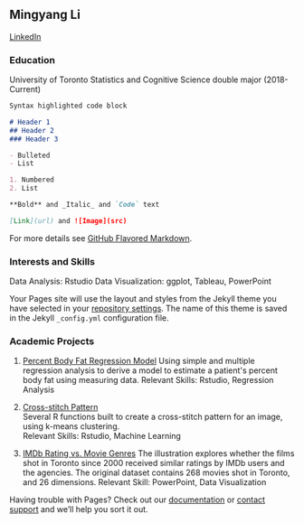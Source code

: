 ## Mingyang Li
[LinkedIn](https://github.com/samlmy/DigitalCV/edit/main/README.md)

### Education
University of Toronto Statistics and Cognitive Science double major (2018-Current)

```markdown
Syntax highlighted code block

# Header 1
## Header 2
### Header 3

- Bulleted
- List

1. Numbered
2. List

**Bold** and _Italic_ and `Code` text

[Link](url) and ![Image](src)
```

For more details see [GitHub Flavored Markdown](https://guides.github.com/features/mastering-markdown/).

### Interests and Skills
Data Analysis: Rstudio
Data Visualization: ggplot, Tableau, PowerPoint

Your Pages site will use the layout and styles from the Jekyll theme you have selected in your [repository settings](https://github.com/samlmy/DigitalCV/settings). The name of this theme is saved in the Jekyll `_config.yml` configuration file.

### Academic Projects
1. [Percent Body Fat Regression Model](https://github.com/samlmy/BodyFat302.git)
Using simple and multiple regression analysis to derive a model to estimate a patient's percent body fat using measuring data.
Relevant Skills: Rstudio, Regression Analysis

2. [Cross-stitch Pattern](https://github.com/samlmy/CrossStitch.git)<br/>
Several R functions built to create a cross-stitch pattern for an image, using k-means clustering.<br/>
Relevant Skills: Rstudio, Machine Learning<br/>

3. [IMDb Rating vs. Movie Genres](https://github.com/samlmy/dataVis.git)
The illustration explores whether the films shot in Toronto since 2000 received similar ratings by IMDb users and the agencies. The original dataset contains 268 movies shot in Toronto, and 26 dimensions.
Relevant Skill: PowerPoint, Data Visualization

Having trouble with Pages? Check out our [documentation](https://docs.github.com/categories/github-pages-basics/) or [contact support](https://support.github.com/contact) and we’ll help you sort it out.
